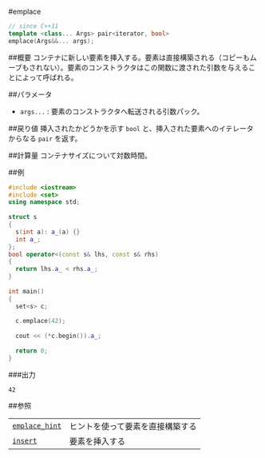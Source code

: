 #emplace
```cpp
// since C++11
template <class... Args> pair<iterator, bool>
emplace(Args&&... args);
```

##概要
コンテナに新しい要素を挿入する。要素は直接構築される（コピーもムーブもされない）。要素のコンストラクタはこの関数に渡された引数を与えることによって呼ばれる。


##パラメータ
- `args...` : 要素のコンストラクタへ転送される引数パック。


##戻り値
挿入されたかどうかを示す `bool` と、挿入された要素へのイテレータからなる `pair` を返す。


##計算量
コンテナサイズについて対数時間。


##例
```cpp
#include <iostream>
#include <set>
using namespace std;
 
struct s
{
  s(int a): a_(a) {}
  int a_;
};
bool operator<(const s& lhs, const s& rhs)
{
  return lhs.a_ < rhs.a_;
}
 
int main()
{
  set<s> c;
 
  c.emplace(42);
 
  cout << (*c.begin()).a_;
  
  return 0;
}
```

###出力
```
42
```

##参照

| | |
|---------------------------------------------------------------------------------------------------|----------------------------------------------|
| [`emplace_hint`](./emplace_hint.md) | ヒントを使って要素を直接構築する |
| [`insert`](./insert.md) | 要素を挿入する |


